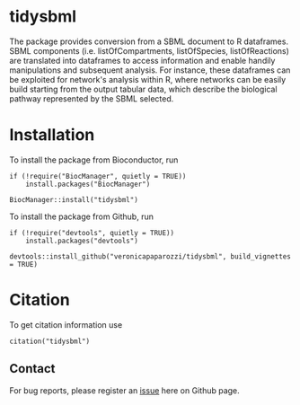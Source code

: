 # tidysbml

The package provides conversion from a SBML document to R dataframes. SBML components (i.e. listOfCompartments, listOfSpecies, listOfReactions) are translated into dataframes to access information and enable handily manipulations and subsequent analysis. For instance, these dataframes can be exploited for network's analysis within R, where networks can be easily build starting from the output tabular data, which describe the biological pathway represented by the SBML selected. 

# Installation 

To install the package from Bioconductor, run 
```
if (!require("BiocManager", quietly = TRUE))
    install.packages("BiocManager")

BiocManager::install("tidysbml")
```

To install the package from Github, run 

```
if (!require("devtools", quietly = TRUE))
    install.packages("devtools")

devtools::install_github("veronicapaparozzi/tidysbml", build_vignettes = TRUE)
```

# Citation

To get citation information use 

```
citation("tidysbml")
```

## Contact 

For bug reports, please register an [issue](https://github.com/veronicapaparozzi/tidysbml/issues) here on Github page.
